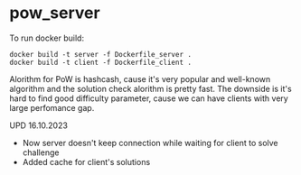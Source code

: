# pow_server
To run docker build:
```
docker build -t server -f Dockerfile_server .
docker build -t client -f Dockerfile_client .
```
Alorithm for PoW is hashcash, cause it's very popular and well-known algorithm and the solution check alorithm is pretty fast. 
The downside is it's hard to find good difficulty parameter, cause we can have clients with very large perfomance gap.

UPD 16.10.2023
- Now server doesn't keep connection while waiting for client to solve challenge 
- Added cache for client's solutions